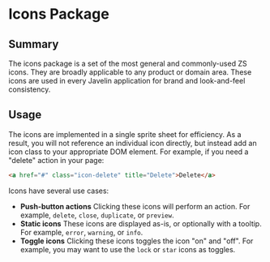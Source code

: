 Icons Package
=============

Summary
-------
The icons package is a set of the most general and commonly-used ZS icons.  They are broadly applicable to any product or domain area.  These icons are used in every Javelin application for brand and look-and-feel consistency.

Usage
-----
The icons are implemented in a single sprite sheet for efficiency.  As a result, you will not reference an individual icon directly, but instead add an icon class to your appropriate DOM element.  For example, if you need a "delete" action in your page:
```html
<a href="#" class="icon-delete" title="Delete">Delete</a>
```

Icons have several use cases:
* **Push-button actions** Clicking these icons will perform an action.  For example, ``delete``, ``close``, ``duplicate``, or ``preview``.
* **Static icons** These icons are displayed as-is, or optionally with a tooltip.  For example, ``error``, ``warning``, or ``info``.
* **Toggle icons** Clicking these icons toggles the icon "on" and "off".  For example, you may want to use the ``lock`` or ``star`` icons as toggles.

